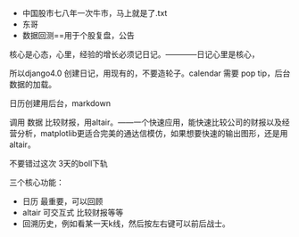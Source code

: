 * 中国股市七八年一次牛市，马上就是了.txt
* 东哥
* 数据回测==用于个股复盘，公告

核心是心态，心里，经验的增长必须记日记。————日记心里是核心，

所以django4.0 创建日记，用现有的，不要造轮子。calendar 需要 pop tip，后台数据的加载。

日历创建用后台，markdown


调用 数据 比较财报，用altair。——一个快速应用，能快速比较公司的财报以及经营分析，matplotlib更适合完美的通达信模仿，如果想要快速的输出图形，还是用altair。

 不要错过这次 3天的boll下轨

 三个核心功能：
 * 日历 最重要，可以回顾
 * altair 可交互式 比较财报等等
 * 回溯历史，例如看某一天k线，然后按左右键可以前后战士。
